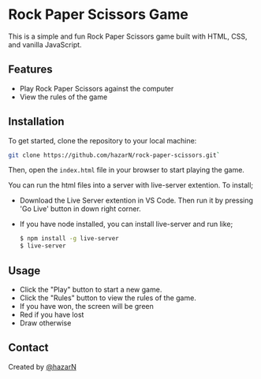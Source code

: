 # Rock Paper Scissors Game

This is a simple and fun Rock Paper Scissors game built with HTML, CSS, and vanilla JavaScript.

## Features

- Play Rock Paper Scissors against the computer
- View the rules of the game

## Installation

To get started, clone the repository to your local machine:

  ```bash
  git clone https://github.com/hazarN/rock-paper-scissors.git`
  ```

Then, open the `index.html` file in your browser to start playing the game.

You can run the html files into a server with live-server extention.
To install;

  - Download the Live Server extention in VS Code. Then run it by pressing 'Go Live' button in down right corner.
    
  - If you have node installed, you can install live-server and run like;
    ```bash
    $ npm install -g live-server
    $ live-server
    ```

## Usage

  - Click the "Play" button to start a new game.
  - Click the "Rules" button to view the rules of the game.
  - If you have won, the screen will be green
  - Red if you have lost
  - Draw otherwise

## Contact

Created by [@hazarN](https://github.com/hazarN)
